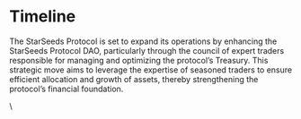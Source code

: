 # Timeline

The StarSeeds Protocol is set to expand its operations by enhancing the StarSeeds Protocol DAO, particularly through the council of expert traders responsible for managing and optimizing the protocol’s Treasury. This strategic move aims to leverage the expertise of seasoned traders to ensure efficient allocation and growth of assets, thereby strengthening the protocol’s financial foundation.

\
